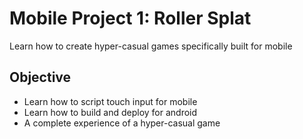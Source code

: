 # Mobile Project 1: Roller Splat
Learn how to create hyper-casual games specifically built for mobile

## Objective
- Learn how to script touch input for mobile
- Learn how to build and deploy for android
- A complete experience of a hyper-casual game
